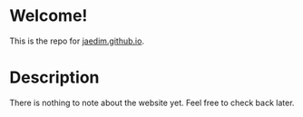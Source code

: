 # Welcome!

This is the repo for [jaedim.github.io](jaedim.github.io).

# Description

There is nothing to note about the website yet. Feel free to check back later.

